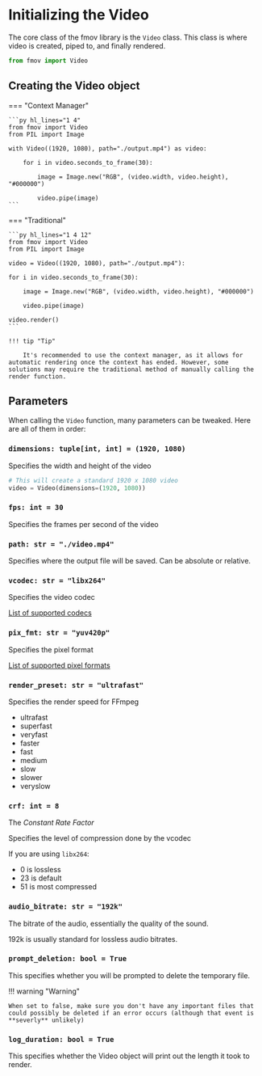 # Initializing the Video

The core class of the fmov library is the `Video` class. This class is where video is created, piped to, and finally rendered.

```py
from fmov import Video
```

## Creating the Video object

=== "Context Manager"

    ```py hl_lines="1 4"
    from fmov import Video
    from PIL import Image

    with Video((1920, 1080), path="./output.mp4") as video:
        
        for i in video.seconds_to_frame(30):

            image = Image.new("RGB", (video.width, video.height), "#000000")

            video.pipe(image)
    ```

=== "Traditional"

    ```py hl_lines="1 4 12"
    from fmov import Video
    from PIL import Image

    video = Video((1920, 1080), path="./output.mp4"):
        
    for i in video.seconds_to_frame(30):

        image = Image.new("RGB", (video.width, video.height), "#000000")

        video.pipe(image)

    video.render()
    ```

    !!! tip "Tip"

        It's recommended to use the context manager, as it allows for automatic rendering once the context has ended. However, some solutions may require the traditional method of manually calling the render function.

## Parameters

When calling the `Video` function, many parameters can be tweaked. Here are all of them in order:

### `dimensions: tuple[int, int] = (1920, 1080)`

Specifies the width and height of the video

```py title="example"
# This will create a standard 1920 x 1080 video
video = Video(dimensions=(1920, 1080))
```

### `fps: int = 30`

Specifies the frames per second of the video

### `path: str = "./video.mp4"`

Specifies where the output file will be saved. Can be absolute or relative.

### `vcodec: str = "libx264"`

Specifies the video codec

[List of supported codecs](https://ffmpeg.org/ffmpeg-codecs.html)

### `pix_fmt: str = "yuv420p"`

Specifies the pixel format

[List of supported pixel formats](https://gist.github.com/dericed/3319386)

### `render_preset: str = "ultrafast"`

Specifies the render speed for FFmpeg

- ultrafast
- superfast
- veryfast
- faster
- fast
- medium
- slow
- slower
- veryslow

### `crf: int = 8`

The *Constant Rate Factor*

Specifies the level of compression done by the vcodec

If you are using `libx264`:

- 0 is lossless
- 23 is default
- 51 is most compressed

### `audio_bitrate: str = "192k"`

The bitrate of the audio, essentially the quality of the sound.

192k is usually standard for lossless audio bitrates.

### `prompt_deletion: bool = True`

This specifies whether you will be prompted to delete the temporary file.

!!! warning "Warning"

    When set to false, make sure you don't have any important files that could possibly be deleted if an error occurs (although that event is **severly** unlikely)

### `log_duration: bool = True`

This specifies whether the Video object will print out the length it took to render.